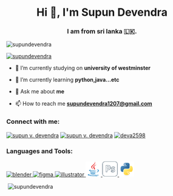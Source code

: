 <h1 align="center">Hi 👋, I'm Supun Devendra</h1>
<h3 align="center">I am from sri lanka 🇱🇰.</h3>

<p align="left"> <img src="https://komarev.com/ghpvc/?username=supundevendra&label=Profile%20views&color=0e75b6&style=flat" alt="supundevendra" /> </p>

<p align="left"> <a href="https://github.com/ryo-ma/github-profile-trophy"><img src="https://github-profile-trophy.vercel.app/?username=supundevendra" alt="supundevendra" /></a> </p>

- 🔭 I’m currently studying on **university of westminster**

- 🌱 I’m currently learning **python,java...etc**

- 💬 Ask me about **me**

- 📫 How to reach me **supundevendra1207@gmail.com**

<h3 align="left">Connect with me:</h3>
<p align="left">
<a href="https://fb.com/supun v. devendra" target="blank"><img align="center" src="https://raw.githubusercontent.com/rahuldkjain/github-profile-readme-generator/master/src/images/icons/Social/facebook.svg" alt="supun v. devendra" height="30" width="40" /></a>
<a href="https://instagram.com/supun v. devendra" target="blank"><img align="center" src="https://raw.githubusercontent.com/rahuldkjain/github-profile-readme-generator/master/src/images/icons/Social/instagram.svg" alt="supun v. devendra" height="30" width="40" /></a>
<a href="https://discord.gg/deva2598" target="blank"><img align="center" src="https://raw.githubusercontent.com/rahuldkjain/github-profile-readme-generator/master/src/images/icons/Social/discord.svg" alt="deva2598" height="30" width="40" /></a>
</p>

<h3 align="left">Languages and Tools:</h3>
<p align="left"> <a href="https://www.blender.org/" target="_blank" rel="noreferrer"> <img src="https://download.blender.org/branding/community/blender_community_badge_white.svg" alt="blender" width="40" height="40"/> </a> <a href="https://www.figma.com/" target="_blank" rel="noreferrer"> <img src="https://www.vectorlogo.zone/logos/figma/figma-icon.svg" alt="figma" width="40" height="40"/> </a> <a href="https://www.adobe.com/in/products/illustrator.html" target="_blank" rel="noreferrer"> <img src="https://www.vectorlogo.zone/logos/adobe_illustrator/adobe_illustrator-icon.svg" alt="illustrator" width="40" height="40"/> </a> <a href="https://www.java.com" target="_blank" rel="noreferrer"> <img src="https://raw.githubusercontent.com/devicons/devicon/master/icons/java/java-original.svg" alt="java" width="40" height="40"/> </a> <a href="https://www.photoshop.com/en" target="_blank" rel="noreferrer"> <img src="https://raw.githubusercontent.com/devicons/devicon/master/icons/photoshop/photoshop-line.svg" alt="photoshop" width="40" height="40"/> </a> <a href="https://www.python.org" target="_blank" rel="noreferrer"> <img src="https://raw.githubusercontent.com/devicons/devicon/master/icons/python/python-original.svg" alt="python" width="40" height="40"/> </a> </p>

<p>&nbsp;<img align="center" src="https://github-readme-stats.vercel.app/api?username=supundevendra&show_icons=true&locale=en" alt="supundevendra" /></p>

